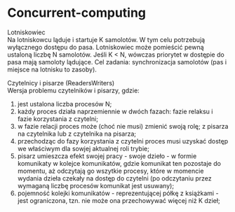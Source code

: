 # Concurrent-computing

Lotniskowiec  
Na lotniskowcu ląduje i startuje K samolotów. W tym celu potrzebują wyłącznego dostępu do pasa. Lotniskowiec może pomieścić pewną ustaloną liczbę N samolotów. 
Jeśli K < N, wówczas priorytet w dostępie do pasa mają samoloty lądujące.
Cel zadania: synchronizacja samolotów (pas i miejsce na lotnisku to zasoby).

Czytelnicy i pisarze (ReadersWriters)  
Wersja problemu czytelników i pisarzy, gdzie:  
1. jest ustalona liczba procesów N;
2. każdy proces działa naprzemiennie w dwóch fazach: fazie relaksu i fazie korzystania z czytelni;
3. w fazie relacji proces może (choć nie musi) zmienić swoją rolę; z pisarza na czytelnika lub z czytelnika na pisarza;
4. przechodząc do fazy korzystania z czytelni proces musi uzyskać dostęp we właściwym dla sowjej aktualnej roli trybie;
5. pisarz umieszcza efekt swojej pracy - swoje dzieło - w formie komunikaty w kolejce komunikatów, gdzie komunikat ten pozostaje do momentu, aż odczytają go wszytkie procesy, które w momencie wydania dzieła czekały na dostęp do czytelni (po odczytaniu przez wymaganą liczbę procesów komunikat jest usuwany);
6. pojemność kolejki komunikatów - reprezentującej półkę z książkami - jest ograniczona, tzn. nie może ona przechowywać więcej niż K dzieł;
